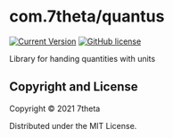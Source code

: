 # com.7theta/quantus

[![Current Version](https://img.shields.io/clojars/v/com.7theta/quantus.svg)](https://clojars.org/com.7theta/quantus)
[![GitHub license](https://img.shields.io/github/license/7theta/quantus.svg)](LICENSE)

Library for handing quantities with units

## Copyright and License

Copyright © 2021 7theta

Distributed under the MIT License.

